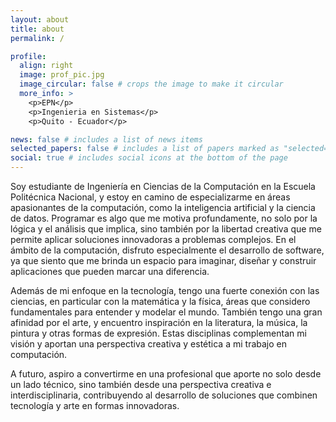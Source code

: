 ```yaml
---
layout: about
title: about
permalink: /

profile:
  align: right
  image: prof_pic.jpg
  image_circular: false # crops the image to make it circular
  more_info: >
    <p>EPN</p>
    <p>Ingenieria en Sistemas</p>
    <p>Quito - Ecuador</p>

news: false # includes a list of news items
selected_papers: false # includes a list of papers marked as "selected={true}"
social: true # includes social icons at the bottom of the page
---
```


Soy estudiante de Ingeniería en Ciencias de la Computación en la Escuela Politécnica Nacional, y estoy en camino de especializarme en áreas apasionantes de la computación, como la inteligencia artificial y la ciencia de datos. Programar es algo que me motiva profundamente, no solo por la lógica y el análisis que implica, sino también por la libertad creativa que me permite aplicar soluciones innovadoras a problemas complejos. En el ámbito de la computación, disfruto especialmente el desarrollo de software, ya que siento que me brinda un espacio para imaginar, diseñar y construir aplicaciones que pueden marcar una diferencia.

Además de mi enfoque en la tecnología, tengo una fuerte conexión con las ciencias, en particular con la matemática y la física, áreas que considero fundamentales para entender y modelar el mundo. También tengo una gran afinidad por el arte, y encuentro inspiración en la literatura, la música, la pintura y otras formas de expresión. Estas disciplinas complementan mi visión y aportan una perspectiva creativa y estética a mi trabajo en computación.

A futuro, aspiro a convertirme en una profesional que aporte no solo desde un lado técnico, sino también desde una perspectiva creativa e interdisciplinaria, contribuyendo al desarrollo de soluciones que combinen tecnología y arte en formas innovadoras.
